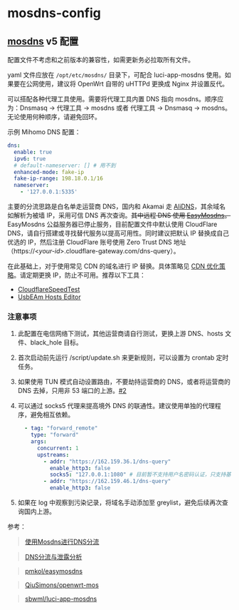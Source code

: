 # mosdns-config
## [mosdns](https://github.com/IrineSistiana/mosdns) v5 配置

配置文件不考虑和之前版本的兼容性，如需更新务必拉取所有文件。

yaml 文件应放在 `/opt/etc/mosdns/` 目录下，可配合 luci-app-mosdns 使用。如果要在公网使用，建议将 OpenWrt 自带的 uHTTPd 更换成 Nginx 并设置反代。

可以搭配各种代理工具使用。需要将代理工具内置 DNS 指向 mosdns。顺序应为：Dnsmasq &rarr; 代理工具 &rarr; mosdns 或者 代理工具 &rarr; Dnsmasq &rarr; mosdns。无论使用何种顺序，请避免回环。

示例 Mihomo DNS 配置：

```yaml
dns:
  enable: true
  ipv6: true
  # default-nameserver: [] # 用不到
  enhanced-mode: fake-ip
  fake-ip-range: 198.18.0.1/16
  nameserver:
    - '127.0.0.1:5335'
```

主要的分流思路是白名单走运营商 DNS，国内和 Akamai 走 [AliDNS](https://alidns.com/)，其余域名如解析为被墙 IP，采用可信 DNS 再次查询。~~其中远程 DNS 使用 [EasyMosdns](https://apad.pro/dns-doh/)。~~ EasyMosdns 公益服务器已停止服务，目前配置文件中默认使用 CloudFlare DNS，请自行搭建或寻找替代服务以提高可用性。同时建议把默认 IP 替换成自己优选的 IP，然后注册 CloudFlare 账号使用 Zero Trust DNS 地址（https://<*your-id*\>.cloudflare-gateway.com/dns-query）。

在此基础上，对于使用常见 CDN 的域名进行 IP 替换。具体策略见 [CDN 优化策略](CDN.md)。请定期更换 IP，防止不可用。推荐以下工具：

- [CloudflareSpeedTest](https://github.com/XIU2/CloudflareSpeedTest)
- [UsbEAm Hosts Editor](https://www.dogfight360.com/blog/475/)

### 注意事项

1. 此配置在电信网络下测试，其他运营商请自行测试，更换上游 DNS、hosts 文件、black_hole 目标。

1. 首次启动前先运行 /script/update.sh 来更新规则，可以设置为 crontab 定时任务。

1. 如果使用 TUN 模式自动设置路由，不要劫持运营商的 DNS，或者将运营商的 DNS 去掉，只用非 53 端口的上游。[#2](https://github.com/Journalist-HK/mosdns-config/issues/2)

1. 可以通过 socks5 代理来提高境外 DNS 的联通性。建议使用单独的代理程序，避免相互依赖。

    ```yaml
      - tag: "forward_remote"
        type: "forward"
        args:
          concurrent: 1
          upstreams:
            - addr: "https://162.159.36.1/dns-query"
              enable_http3: false
              socks5: "127.0.0.1:1080" # 目前暂不支持用户名密码认证，只支持基于 TCP 的协议
            - addr: "https://162.159.46.1/dns-query"
              enable_http3: false
    ```

1. 如果在 log 中观察到污染记录，将域名手动添加至 greylist，避免后续再次查询国内上游。

参考：

>[使用Mosdns进行DNS分流](https://apad.pro/mosdns-client/)

>[DNS分流与泄露分析](https://apad.pro/dns-leak/)

>[pmkol/easymosdns](https://github.com/pmkol/easymosdns)

>[QiuSimons/openwrt-mos](https://github.com/QiuSimons/openwrt-mos)

>[sbwml/luci-app-mosdns](https://github.com/sbwml/luci-app-mosdns)
